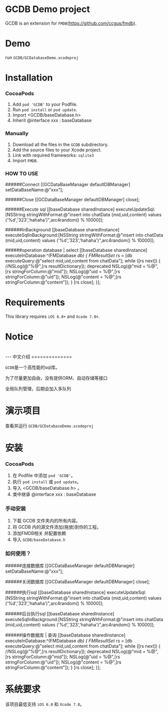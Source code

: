 GCDB Demo project
==============

GCDB is an extension for `FMDB`(<https://github.com/ccgus/fmdb>).

Demo
==============
run `GCDB/GCDatabaseDemo.xcodeproj`

Installation
==============

### CocoaPods

1. Add `pod 'GCDB'` to your Podfile.
2. Run `pod install` or `pod update`.
3. Import \<GCDB/baseDatabase.h\> 
4. Inherit  @interface xxx : baseDatabase 

### Manually

1. Download all the files in the `GCDB` subdirectory.
2. Add the source files to your Xcode project.
3. Link with required frameworks:
     `sqlite3`
4. Import `FMDB`.



### HOW TO USE

######Connect
[[GCDataBaseManager defaultDBManager] setDataBaseName:@"xxx"];

######Close
[[GCDataBaseManager defaultDBManager] close];

######Execute sql
[[baseDatabase sharedInstance] executeUpdateSql:[NSString stringWithFormat:@"insert into chatData (mid,uid,content) values ('%d','323','hahaha')",arc4random() % 10000]];

######InBackground
[[baseDatabase sharedInstance] executeSqlInBackground:[NSString stringWithFormat:@"insert into chatData (mid,uid,content) values ('%d','323','hahaha')",arc4random() % 10000]];

######operation database | select
[[baseDatabase sharedInstance] executeInDatabase:^(FMDatabase *db) {
    FMResultSet* rs = [db executeQuery:@"select mid,uid,content from chatData"];
    while ([rs next]) {
        //NSLog(@"%@",[rs resultDictionary]);   deprecated
        NSLog(@"mid = %@",[rs stringForColumn:@"mid"]);
        NSLog(@"uid = %@",[rs stringForColumn:@"uid"]);
        NSLog(@"content = %@",[rs stringForColumn:@"content"]);
    }
    [rs close];
}];


Requirements
==============
This library requires `iOS 6.0+` and `Xcode 7.0+`.

Notice
==============




<br/>
---
中文介绍
==============

`GCDB`是一个高性能的sql库。

为了尽量更加自由，没有提供ORM、自动存储等接口

全局队列管理，后期会加入多队列


演示项目
==============
查看并运行 `GCDB/GCDatabaseDemo.xcodeproj`


安装
==============

### CocoaPods

1. 在 Podfile 中添加  `pod 'GCDB'`。
2. 执行 `pod install` 或 `pod update`。
3. 导入 \<GCDB/baseDatabase.h\> 。
4. 类中继承  @interface xxx : baseDatabase

### 手动安装

1. 下载 GCDB 文件夹内的所有内容。
2. 将 GCDB 内的源文件添加(拖放)到你的工程。
3. 添加FMDB相关 并配置依赖
4. 导入 `GCDB/baseDatabase.h`



### 如何使用？

######连接数据库
[[GCDataBaseManager defaultDBManager] setDataBaseName:@"xxx"];

######关闭数据库
[[GCDataBaseManager defaultDBManager] close];

######执行sql
[[baseDatabase sharedInstance] executeUpdateSql:[NSString stringWithFormat:@"insert into chatData (mid,uid,content) values ('%d','323','hahaha')",arc4random() % 10000]];

######后台执行sql
[[baseDatabase sharedInstance] executeSqlInBackground:[NSString stringWithFormat:@"insert into chatData (mid,uid,content) values ('%d','323','hahaha')",arc4random() % 10000]];

######操作数据库 | 查询
[[baseDatabase sharedInstance] executeInDatabase:^(FMDatabase *db) {
    FMResultSet* rs = [db executeQuery:@"select mid,uid,content from chatData"];
    while ([rs next]) {
        //NSLog(@"%@",[rs resultDictionary]);   deprecated
        NSLog(@"mid = %@",[rs stringForColumn:@"mid"]);
        NSLog(@"uid = %@",[rs stringForColumn:@"uid"]);
        NSLog(@"content = %@",[rs stringForColumn:@"content"]);
    }
    [rs close];
}];



系统要求
==============
该项目最低支持 `iOS 6.0` 和 `Xcode 7.0`。




